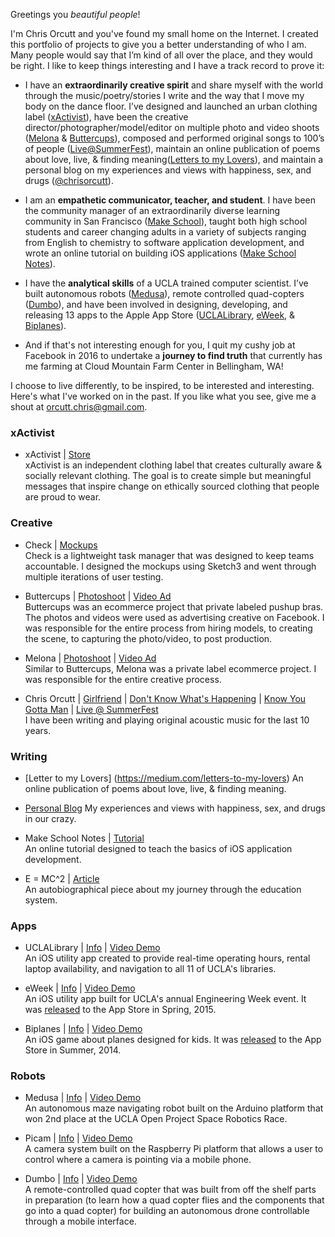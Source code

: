 Greetings you *beautiful people*!   

I'm Chris Orcutt and you've found my small home on the Internet. I created this portfolio of projects to give you a better understanding of who I am. Many people would say that I’m kind of all over the place, and they would be right. I like to keep things interesting and I have a track record to prove it:

* I have an **extraordinarily creative spirit** and share myself with the world through the music/poetry/stories I write and the way that I move my body on the dance floor. I’ve designed and launched an urban clothing label ([xActivist](https://represent.com/store/xactivist)), have been the creative director/photographer/model/editor on multiple photo and video shoots ([Melona](https://youtu.be/zq4Tb_XMaAA) & [Buttercups](https://www.dropbox.com/sh/5acw6208v43pu3n/AABH46BRZ7N-vX3jNIoF67eJa?dl=0)), composed and performed original songs to 100’s of people ([Live@SummerFest](https://www.facebook.com/orcudy/videos/1565031503518830/)), maintain an online publication of poems about love, live, & finding meaning([Letters to my Lovers](https://medium.com/letters-to-my-lovers)), and maintain a personal blog on my experiences and views with happiness, sex, and drugs ([@chrisorcutt](https://medium.com/@chrisorcutt)). 

* I am an **empathetic communicator, teacher, and student**. I have been the community manager of an extraordinarily diverse learning community in San Francisco ([Make School](https://www.makeschool.com/summer-academy/san-francisco)), taught both high school students and career changing adults in a variety of subjects ranging from English to chemistry to software application development, and wrote an online tutorial on building iOS applications ([Make School Notes](https://www.makeschool.com/academy/track/build-ios-apps/learn-how-to-build-make-school-notes-in-swift-4/welcome)). 

* I have the **analytical skills** of a UCLA trained computer scientist. I’ve built autonomous robots ([Medusa](http://bit.ly/demo-medusa)), remote controlled quad-copters ([Dumbo](https://vimeo.com/album/3693518/video/147213131)), and have been involved in designing, developing, and releasing 13 apps to the Apple App Store ([UCLALibrary](https://vimeo.com/album/3693502/video/148405704), [eWeek](https://vimeo.com/album/3693502/video/148404888), & [Biplanes](https://vimeo.com/album/3693502/video/103840072)).

* And if that's not interesting enough for you, I quit my cushy job at Facebook in 2016 to undertake a **journey to find truth** that currently has me farming at Cloud Mountain Farm Center in Bellingham, WA! 

I choose to live differently, to be inspired, to be interested and interesting. Here's what I've worked on in the past. If you like what you see, give me a shout at orcutt.chris@gmail.com.

### xActivist 

* xActivist | [Store](https://represent.com/store/xactivist)  
xActivist is an independent clothing label that creates culturally aware & socially relevant clothing. The goal is to create simple but meaningful messages that inspire change on ethically sourced clothing that people are proud to wear.

### Creative

* Check | [Mockups](https://www.dropbox.com/sh/nkfh5o3f2jltaxe/AABA7swlYrjjWHk3-zzkAQj0a?dl=0)  
Check is a lightweight task manager that was designed to keep teams accountable. I designed the mockups using Sketch3 and went through multiple iterations of user testing.

* Buttercups | [Photoshoot](https://www.dropbox.com/sh/5acw6208v43pu3n/AABH46BRZ7N-vX3jNIoF67eJa?dl=0) | [Video Ad](https://vimeo.com/226080197)  
Buttercups was an ecommerce project that private labeled pushup bras. The photos and videos were used as advertising creative on Facebook. I was responsible for the entire process from hiring models, to creating the scene, to capturing the photo/video, to post production.

* Melona | [Photoshoot](https://www.dropbox.com/sh/8svs4cqmbe71ouf/AABbw0IflgiaUskCkEcSrs7Aa?dl=0) | [Video Ad](https://youtu.be/zq4Tb_XMaAA)  
Similar to Buttercups, Melona was a private label ecommerce project. I was responsible for the entire creative process.

* Chris Orcutt | [Girlfriend](https://www.facebook.com/music.CJO/videos/626257534088033/) | [Don't Know What's Happening](https://www.facebook.com/music.CJO/videos/626255160754937/) | [Know You Gotta Man](https://www.facebook.com/music.CJO/videos/598399383540515/) | [Live @ SummerFest](https://www.facebook.com/orcudy/videos/1565031503518830/)  
I have been writing and playing original acoustic music for the last 10 years.

### Writing

* [Letter to my Lovers] (https://medium.com/letters-to-my-lovers)
An online publication of poems about love, live, & finding meaning.

* [Personal Blog](https://medium.com/@chrisorcutt)
My experiences and views with happiness, sex, and drugs in our crazy. 

* Make School Notes | [Tutorial](https://www.makeschool.com/online-courses/tutorials/learn-how-to-build-make-school-notes-in-swift-3/welcome)  
An online tutorial designed to teach the basics of iOS application development.

* E = MC^2 | [Article](https://medium.com/@chrisorcutt/e-mc2-5015a71e390d)  
An autobiographical piece about my journey through the education system.

### Apps

* UCLALibrary | [Info](https://github.com/orcudy/portfolio/wiki/UCLALibrary) | [Video Demo](https://vimeo.com/album/3693502/video/148405704)  
An iOS utility app created to provide real-time operating hours, rental laptop availability, and navigation to all 11 of UCLA's libraries. 

* eWeek | [Info](https://github.com/orcudy/portfolio/wiki/eWeek) | [Video Demo](https://vimeo.com/album/3693502/video/148404888)  
An iOS utility app built for UCLA's annual Engineering Week event. It was [released](https://itunes.apple.com/WebObjects/MZStore.woa/wa/viewSoftware?id=981637936&mt=8) to the App Store in Spring, 2015.

* Biplanes | [Info](https://github.com/orcudy/portfolio/wiki/Biplanes) | [Video Demo](https://vimeo.com/album/3693502/video/103840072)  
An iOS game about planes designed for kids. It was [released](https://itunes.apple.com/us/app/biplanes!/id904104087?ls=1&mt=8!) to the App Store in Summer, 2014.

### Robots

* Medusa | [Info](https://github.com/orcudy/portfolio/wiki/Medusa) | [Video Demo](http://bit.ly/demo-medusa )  
An autonomous maze navigating robot built on the Arduino platform that won 2nd place at the UCLA Open Project Space Robotics Race.

* Picam | [Info](https://github.com/orcudy/portfolio/wiki/Picam) | [Video Demo](https://vimeo.com/152344182)  
A camera system built on the Raspberry Pi platform that allows a user to control where a camera is pointing via a mobile phone.

* Dumbo | [Info](https://github.com/orcudy/portfolio/wiki/Dumbo) | [Video Demo](https://vimeo.com/album/3693518/video/147213131)  
A remote-controlled quad copter that was built from off the shelf parts in preparation (to learn how a quad copter flies and the components that go into a quad copter) for building an autonomous drone controllable through a mobile interface. 




